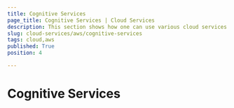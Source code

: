 ```yaml
---
title: Cognitive Services 
page_title: Cognitive Services | Cloud Services
description: This section shows how one can use various cloud services like GoogleCloud, AWS, and Azure with the Telerik UI For Winforms suite.
slug: cloud-services/aws/cognitive-services
tags: cloud,aws
published: True
position: 4

---
```


# Cognitive Services